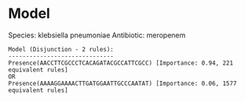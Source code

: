 
# Model

Species: klebsiella pneumoniae
Antibiotic: meropenem

```
Model (Disjunction - 2 rules):
------------------------------
Presence(AACCTTCGCCCTCACAGATACGCCATTCGCC) [Importance: 0.94, 221 equivalent rules]
OR
Presence(AAAAGGAAAACTTGATGGAATTGCCCAATAT) [Importance: 0.06, 1577 equivalent rules]

```

